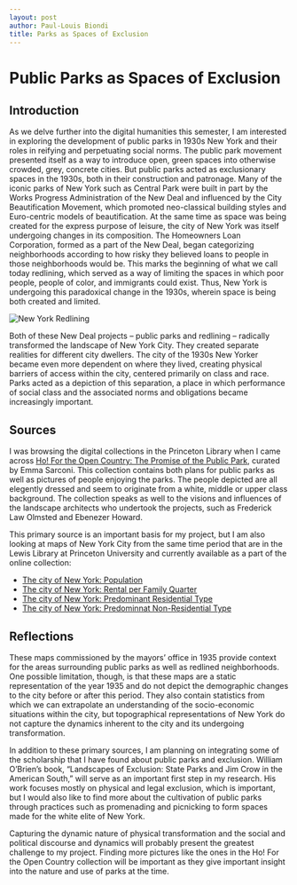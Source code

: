 ```yaml
---
layout: post
author: Paul-Louis Biondi
title: Parks as Spaces of Exclusion
---
```


# Public Parks as Spaces of Exclusion

## Introduction
As we delve further into the digital humanities this semester, I am interested in exploring the development of public parks in 1930s New York and their roles in reifying and perpetuating social norms. The public park movement presented itself as a way to introduce open, green spaces into otherwise crowded, grey, concrete cities. But public parks acted as exclusionary spaces in the 1930s, both in their construction and patronage. Many of the iconic parks of New York such as Central Park were built in part by the Works Progress Administration of the New Deal and influenced by the City Beautification Movement, which promoted neo-classical building styles and Euro-centric models of beautification. At the same time as space was being created for the express purpose of leisure, the city of New York was itself undergoing changes in its composition. The Homeowners Loan Corporation, formed as a part of the New Deal, began categorizing neighborhoods according to how risky they believed loans to people in those neighborhoods would be. This marks the beginning of what we call today redlining, which served as a way of limiting the spaces in which poor people, people of color, and immigrants could exist. Thus, New York is undergoing this paradoxical change in the 1930s, wherein space is being both created and limited.

![New York Redlining](https://www.google.com/search?q=redlined+nyc&client=safari&hl=en-us&prmd=nisv&sxsrf=ALeKk01K_Sa7g9hhsOIjuIX7MErQITOOEw:1613159857547&source=lnms&tbm=isch&sa=X&ved=2ahUKEwiDmpnikOXuAhXLdN8KHYRHBrMQ_AUoAnoECAMQAg&biw=414&bih=715#imgrc=c3nBfV0tx_wp1M)

Both of these New Deal projects – public parks and redlining – radically transformed the landscape of New York City. They created separate realities for different city dwellers. The city of the 1930s New Yorker became even more dependent on where they lived, creating physical barriers of access within the city, centered primarily on class and race. Parks acted as a depiction of this separation, a place in which performance of social class and the associated norms and obligations became increasingly important. 

## Sources
I was browsing the digital collections in the Princeton Library when I came across [Ho! For the Open Country: The Promise of the Public Park](https://dpul.princeton.edu/open-country), curated by Emma Sarconi. This collection contains both plans for public parks as well as pictures of people enjoying the parks. The people depicted are all elegently dressed and seem to originate from a white, middle or upper class background. The collection speaks as well to the visions and influences of the landscape architects who undertook the projects, such as Frederick Law Olmsted and Ebenezer Howard.

This primary source is an important basis for my project, but I am also looking at maps of New York City from the same time period that are in the Lewis Library at Princeton University and currently available as a part of the online collection:
* [The city of New York: Population](https://catalog.princeton.edu/catalog/6515175#view)
* [The city of New York: Rental per Family Quarter](https://catalog.princeton.edu/catalog/6515181#view)
* [The city of New York: Predominant Residential Type](https://catalog.princeton.edu/catalog/6515179#view)
* [The city of New York: Predominnat Non-Residential Type](https://catalog.princeton.edu/catalog/6515178#view)

## Reflections
These maps commissioned by the mayors’ office in 1935 provide context for the areas surrounding public parks as well as redlined neighborhoods. One possible limitation, though, is that these maps are a static representation of the year 1935 and do not depict the demographic changes to the city before or after this period. They also contain statistics from which we can extrapolate an understanding of the socio-economic situations within the city, but topographical representations of New York do not capture the dynamics inherent to the city and its undergoing transformation.

In addition to these primary sources, I am planning on integrating some of the scholarship that I have found about public parks and exclusion. William O’Brien’s book, “Landscapes of Exclusion: State Parks and Jim Crow in the American South,” will serve as an important first step in my research. His work focuses mostly on physical and legal exclusion, which is important, but I would also like to find more about the cultivation of public parks through practices such as promenading and picnicking to form spaces made for the white elite of New York. 

Capturing the dynamic nature of physical transformation and the social and political discourse and dynamics will probably present the greatest challenge to my project. Finding more pictures like the ones in the Ho! For the Open Country collection will be important as they give important insight into the nature and use of parks at the time. 
